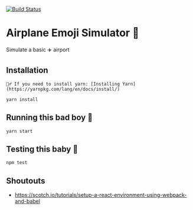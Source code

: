 [![Build Status](https://travis-ci.org/nathanemyers/airplane-emoji-simulator.svg?branch=master)](https://travis-ci.org/nathanemyers/airplane-emoji-simulator)

# Airplane Emoji Simulator 💯

Simulate a basic ✈️ airport

## Installation
```
💁‍♂️ If you need to install yarn: [Installing Yarn](https://yarnpkg.com/lang/en/docs/install/)
```
`yarn install`

## Running this bad boy 🛫
`yarn start`

## Testing this baby 🛬
`npm test`

## Shoutouts
 - https://scotch.io/tutorials/setup-a-react-environment-using-webpack-and-babel
